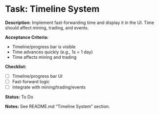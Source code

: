 # Task: Timeline System

**Description:**
Implement fast-forwarding time and display it in the UI. Time should affect mining, trading, and events.

**Acceptance Criteria:**
- Timeline/progress bar is visible
- Time advances quickly (e.g., 1s = 1 day)
- Time affects mining and trading

**Checklist:**
- [ ] Timeline/progress bar UI
- [ ] Fast-forward logic
- [ ] Integrate with mining/trading/events

**Status:** To Do

**Notes:**
See README.md “Timeline System” section. 